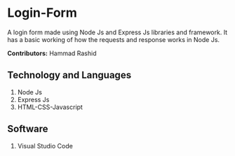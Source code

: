# Login-Form
A login form made using Node Js and Express Js libraries and framework. It has a basic working of how the requests and response works in Node Js.

**Contributors:**
Hammad Rashid

## Technology and Languages
1. Node Js
2. Express Js
3. HTML-CSS-Javascript

## Software
1. Visual Studio Code
